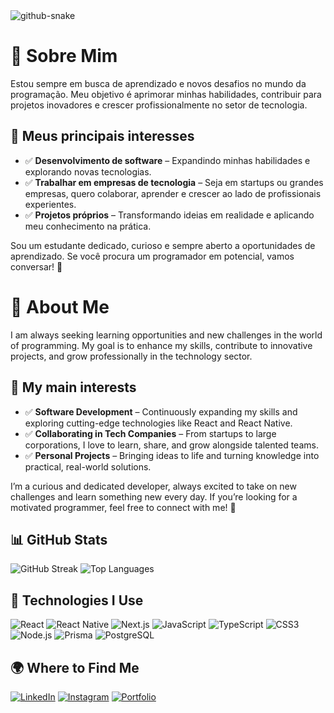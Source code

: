 <picture>
  <source media="(prefers-color-scheme: dark)" srcset="github-snake-dark.svg" />
  <source media="(prefers-color-scheme: light)" srcset="github-snake.svg" />
  <img alt="github-snake" src="github-snake.svg" />
</picture>

# 🚀 Sobre Mim


Estou sempre em busca de aprendizado e novos desafios no mundo da programação. Meu objetivo é aprimorar minhas habilidades, contribuir para projetos inovadores e crescer profissionalmente no setor de tecnologia.

## 🔹 Meus principais interesses

- ✅ **Desenvolvimento de software** – Expandindo minhas habilidades e explorando novas tecnologias.
- ✅ **Trabalhar em empresas de tecnologia** – Seja em startups ou grandes empresas, quero colaborar, aprender e crescer ao lado de profissionais experientes.
- ✅ **Projetos próprios** – Transformando ideias em realidade e aplicando meu conhecimento na prática.

Sou um estudante dedicado, curioso e sempre aberto a oportunidades de aprendizado. Se você procura um programador em potencial, vamos conversar! 📩


# 🚀 About Me


I am always seeking learning opportunities and new challenges in the world of programming. My goal is to enhance my skills, contribute to innovative projects, and grow professionally in the technology sector.

## 🔹 My main interests

- ✅ **Software Development** – Continuously expanding my skills and exploring cutting-edge technologies like React and React Native.
- ✅ **Collaborating in Tech Companies** – From startups to large corporations, I love to learn, share, and grow alongside talented teams.
- ✅ **Personal Projects** – Bringing ideas to life and turning knowledge into practical, real-world solutions.

I’m a curious and dedicated developer, always excited to take on new challenges and learn something new every day. If you’re looking for a motivated programmer, feel free to connect with me! 📩


## 📊 GitHub Stats

![GitHub Streak](https://github-readme-streak-stats.herokuapp.com/?user=KaiqueBezerra&theme=transparent&hide_longest_streak=true&hide_current_streak=true)
![Top Languages](https://github-readme-stats.vercel.app/api/top-langs/?username=KaiqueBezerra&layout=compact&theme=transparent)


## 🚀 Technologies I Use

![React](https://img.shields.io/badge/React-20232A?style=for-the-badge&logo=react&logoColor=61DAFB)
![React Native](https://img.shields.io/badge/React_Native-20232A?style=for-the-badge&logo=react&logoColor=61DAFB)
![Next.js](https://img.shields.io/badge/Next.js-000000?style=for-the-badge&logo=next.js&logoColor=white)
![JavaScript](https://img.shields.io/badge/JavaScript-F7DF1E?style=for-the-badge&logo=javascript&logoColor=black)
![TypeScript](https://img.shields.io/badge/TypeScript-007ACC?style=for-the-badge&logo=typescript&logoColor=white)
![CSS3](https://img.shields.io/badge/CSS3-1572B6?style=for-the-badge&logo=css3&logoColor=white)
![Node.js](https://img.shields.io/badge/Node.js-43853D?style=for-the-badge&logo=node.js&logoColor=white)
![Prisma](https://img.shields.io/badge/Prisma-2D3748?style=for-the-badge&logo=prisma&logoColor=white)
![PostgreSQL](https://img.shields.io/badge/PostgreSQL-316192?style=for-the-badge&logo=postgresql&logoColor=white)


## 🌍 Where to Find Me

[![LinkedIn](https://img.shields.io/badge/LinkedIn-0077B5?style=for-the-badge&logo=linkedin&logoColor=white)](https://www.linkedin.com/in/kaique-bezerra-souza/)
[![Instagram](https://img.shields.io/badge/Instagram-E4405F?style=for-the-badge&logo=instagram&logoColor=white)](https://www.instagram.com/bezerra_kaique/)
[![Portfolio](https://img.shields.io/badge/Portfolio-000000?style=for-the-badge&logo=vercel&logoColor=white)](https://kaiquebezerra.vercel.app/)

